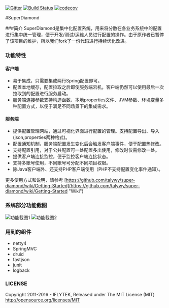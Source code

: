[![Gitter](https://badges.gitter.im/super-diamond/Lobby.svg)](https://gitter.im/super-diamond/Lobby?utm_source=badge&utm_medium=badge&utm_campaign=pr-badge) [![Build Status](https://travis-ci.org/talywy/super-diamond.svg?branch=master)](https://travis-ci.org/talywy/super-diamond) [![codecov](https://codecov.io/gh/talywy/super-diamond/branch/master/graph/badge.svg)](https://codecov.io/gh/talywy/super-diamond)

#SuperDiamond

###简介
SuperDiamond是集中化配置系统，用来将分散在各业务系统中的配置进行集中统一管理，便于开发/测试/运维人员进行配置的操作。由于原作者已暂停了该项目的维护，所以我们fork了一份代码进行持续优化改进。

### 功能特性
#### 客户端
- 易于集成，只需要集成两行Spring配置即可。
- 配置本地缓存，配置拉取之后即使服务端宕机，客户端仍然可以使用最后一次拉取到的配置进行服务启动。
- 服务端连接参数支持构造函数、本地properties文件、JVM参数、环境变量多种配置方式，以便于满足不同场景下的集成需求。

#### 服务端
- 提供配置管理网站，通过可视化界面进行配置的管理。支持配置导出、导入(json,properties两种格式)。
- 配置通知机制，服务端配置发生变化后会触发客户端事件，便于配置热修改。
- 支持配置引用，对于公共配置可一处配置多出使用，修改时仅需修改一处。
- 提供客户端连接监控，便于监控客户端连接状态。
- 支持多账号使用，不同账号可分配不同项目权限。
- 除Java客户端外、还支持PHP客户端使用（PHP不支持配置变化事件通知）。

更多使用方式和说明，请参考 [https://github.com/talywy/super-diamond/wiki/Getting-Started](https://github.com/talywy/super-diamond/wiki/Getting-Started "Wiki")

### 系统部分功能截图
![](https://raw.githubusercontent.com/xiake2025/super-diamond/master/image/diamond_1.png "功能截图1")
![](https://raw.githubusercontent.com/xiake2025/super-diamond/master/image/diamond_2.png "功能截图2")

### 用到的组件
- netty4
- SpringMVC
- druid
- fastjson
- junit
- logback

### LICENSE
Copyright 2011-2016 - IFLYTEK, Released under The MIT License (MIT) http://opensource.org/licenses/MIT